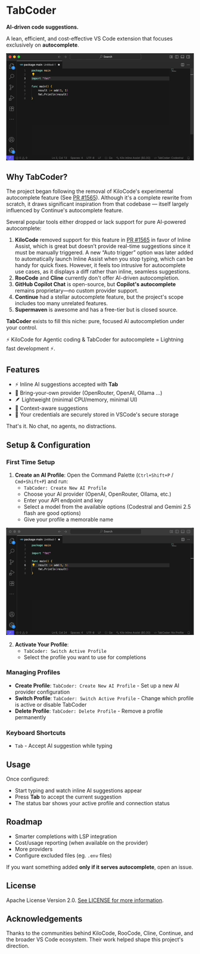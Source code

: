 # TabCoder

**AI-driven code suggestions.**

A lean, efficient, and cost-effective VS Code extension that focuses exclusively on **autocomplete**.

![Example completion for a Golang app](images/examples/completion.gif)

## Why TabCoder?

The project began following the removal of KiloCode's experimental autocomplete feature (See [PR #1565](https://github.com/Kilo-Org/kilocode/pull/1565)).
Although it's a complete rewrite from scratch, it draws significant inspiration from that codebase — itself largely influenced by Continue's autocomplete feature.

Several popular tools either dropped or lack support for pure AI-powered autocomplete:

1. **KiloCode** removed support for this feature in [PR #1565](https://github.com/Kilo-Org/kilocode/pull/1565) in favor of Inline Assist, which is great but doesn’t provide real-time suggestions since it must be manually triggered. A new “Auto trigger” option was later added to automatically launch Inline Assist when you stop typing, which can be handy for quick fixes. However, it feels too intrusive for autocomplete use cases, as it displays a diff rather than inline, seamless suggestions.
2. **RooCode** and **Cline** currently don't offer AI-driven autocompletion.
3. **GitHub Copilot Chat** is open-source, but **Copilot's autocomplete** remains proprietary—no custom provider support.
4. **Continue** had a stellar autocomplete feature, but the project's scope includes too many unrelated features.
5. **Supermaven** is awesome and has a free-tier but is closed source.

**TabCoder** exists to fill this niche: pure, focused AI autocompletion under your control.

⚡️ KiloCode for Agentic coding & TabCoder for autocomplete = Lightning fast development ⚡️.

## Features

- ⚡️ Inline AI suggestions accepted with **Tab**
- 🧩 Bring-your-own provider (OpenRouter, OpenAI, Ollama ...)
- 🪶 Lightweight (minimal CPU/memory, minimal UI)
- 🎯 Context-aware suggestions
- 🔐 Your credentials are securely stored in VSCode's secure storage

That's it. No chat, no agents, no distractions.

## Setup & Configuration

### First Time Setup

1. **Create an AI Profile**: Open the Command Palette (`Ctrl+Shift+P` / `Cmd+Shift+P`) and run:
   - `TabCoder: Create New AI Profile`
   - Choose your AI provider (OpenAI, OpenRouter, Ollama, etc.)
   - Enter your API endpoint and key
   - Select a model from the available options (Codestral and Gemini 2.5 flash are good options)
   - Give your profile a memorable name

![Example completion for a Golang app](images/examples/configure-provider.gif)

2. **Activate Your Profile**:
   - `TabCoder: Switch Active Profile`
   - Select the profile you want to use for completions

### Managing Profiles

- **Create Profile**: `TabCoder: Create New AI Profile` - Set up a new AI provider configuration
- **Switch Profile**: `TabCoder: Switch Active Profile` - Change which profile is active or disable TabCoder
- **Delete Profile**: `TabCoder: Delete Profile` - Remove a profile permanently

### Keyboard Shortcuts

- `Tab` - Accept AI suggestion while typing

## Usage

Once configured:
- Start typing and watch inline AI suggestions appear
- Press **Tab** to accept the current suggestion
- The status bar shows your active profile and connection status

## Roadmap

- Smarter completions with LSP integration
- Cost/usage reporting (when available on the provider)
- More providers
- Configure excluded files (eg. `.env` files)

If you want something added **only if it serves autocomplete**, open an issue.

## License

Apache License Version 2.0. [See LICENSE for more information](https://github.com/alexandrevilain/tabcoder/blob/main/LICENSE).

## Acknowledgements

Thanks to the communities behind KiloCode, RooCode, Cline, Continue, and the broader VS Code ecosystem. Their work helped shape this project's direction.
